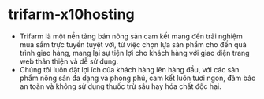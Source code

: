 # trifarm-x10hosting

-   Trifarm là một nền tảng bán nông sản cam kết mang đến trải nghiệm mua sắm trực tuyến tuyệt vời, từ việc chọn lựa sản phẩm cho đến quá trình giao hàng, mang lại sự tiện lợi cho khách hàng với giao diện trang web thân thiện và dễ sử dụng.
-   Chúng tôi luôn đặt lợi ích của khách hàng lên hàng đầu, với các sản phẩm nông sản đa dạng và phong phú, cam kết luôn tươi ngon, đảm bảo an toàn và không sử dụng thuốc trừ sâu hay hóa chất độc hại.
